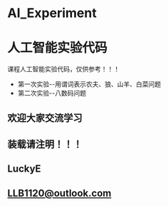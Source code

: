 # AI_Experiment
# 人工智能实验代码

课程人工智能实验代码，仅供参考！！！
+ 第一次实验--用谓词表示农夫、狼、山羊、白菜问题
+ 第二次实验--八数码问题

## 欢迎大家交流学习
## 装载请注明！！！

## LuckyE
## LLB1120@outlook.com

